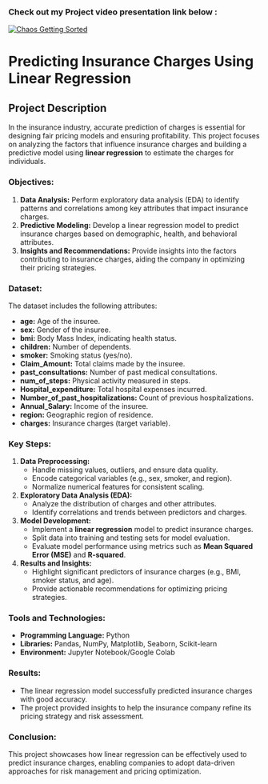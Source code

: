 ### Check out my Project video presentation link below : 

[![Chaos Getting Sorted](https://i9.ytimg.com/vi_webp/aDljtRtF4b8/mqdefault.webp?v=677d5b15&sqp=CIy09bsG&rs=AOn4CLBwiiRDhWb-Dkiy2eUeKpYs0oKsZg)](https://www.youtube.com/embed/aDljtRtF4b8?si=OKy8lm2Xw7YGllpl) </br>




# Predicting Insurance Charges Using Linear Regression  

## Project Description  

In the insurance industry, accurate prediction of charges is essential for designing fair pricing models and ensuring profitability. This project focuses on analyzing the factors that influence insurance charges and building a predictive model using **linear regression** to estimate the charges for individuals.  

### Objectives:  
1. **Data Analysis:** Perform exploratory data analysis (EDA) to identify patterns and correlations among key attributes that impact insurance charges.  
2. **Predictive Modeling:** Develop a linear regression model to predict insurance charges based on demographic, health, and behavioral attributes.  
3. **Insights and Recommendations:** Provide insights into the factors contributing to insurance charges, aiding the company in optimizing their pricing strategies.  

### Dataset:  
The dataset includes the following attributes:  
- **age:** Age of the insuree.  
- **sex:** Gender of the insuree.  
- **bmi:** Body Mass Index, indicating health status.  
- **children:** Number of dependents.  
- **smoker:** Smoking status (yes/no).  
- **Claim_Amount:** Total claims made by the insuree.  
- **past_consultations:** Number of past medical consultations.  
- **num_of_steps:** Physical activity measured in steps.  
- **Hospital_expenditure:** Total hospital expenses incurred.  
- **Number_of_past_hospitalizations:** Count of previous hospitalizations.  
- **Annual_Salary:** Income of the insuree.  
- **region:** Geographic region of residence.  
- **charges:** Insurance charges (target variable).  

### Key Steps:  
1. **Data Preprocessing:**  
   - Handle missing values, outliers, and ensure data quality.  
   - Encode categorical variables (e.g., sex, smoker, and region).  
   - Normalize numerical features for consistent scaling.  
2. **Exploratory Data Analysis (EDA):**  
   - Analyze the distribution of charges and other attributes.  
   - Identify correlations and trends between predictors and charges.  
3. **Model Development:**  
   - Implement a **linear regression** model to predict insurance charges.  
   - Split data into training and testing sets for model evaluation.  
   - Evaluate model performance using metrics such as **Mean Squared Error (MSE)** and **R-squared**.  
4. **Results and Insights:**  
   - Highlight significant predictors of insurance charges (e.g., BMI, smoker status, and age).  
   - Provide actionable recommendations for optimizing pricing strategies.  

### Tools and Technologies:  
- **Programming Language:** Python  
- **Libraries:** Pandas, NumPy, Matplotlib, Seaborn, Scikit-learn  
- **Environment:** Jupyter Notebook/Google Colab  

### Results:  
- The linear regression model successfully predicted insurance charges with good accuracy.   
- The project provided insights to help the insurance company refine its pricing strategy and risk assessment.  


### Conclusion:  
This project showcases how linear regression can be effectively used to predict insurance charges, enabling companies to adopt data-driven approaches for risk management and pricing optimization.  
